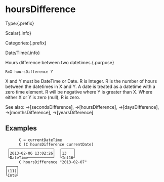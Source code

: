 # hoursDifference

Type:{.prefix}

Scalar{.info}

Categories:{.prefix}

Date/Time{.info}

Hours difference between two datetimes.{.purpose}

~~~
R=X hoursDifference Y
~~~

X and Y must be DateTime or Date. R is Integer. R is the number of hours between the datetimes in X
and Y. A date is treated as a datetime with a zero time element. R will be negative where Y is
greater than X. Where either X or Y is zero (null), R is zero.

See also: →[secondsDifference], →[hoursDifference], →[daysDifference], →[monthsDifference], →[yearsDifference]

## Examples

~~~
      C = currentDateTime
      C (C hoursDifference currentDate)
 ┌───────────────────┐  ┌─────┐
 │2013-02-06 13:02:26│  │13   │
 └DateTime───────────┘  └Int16┘
      C hoursDifference "2013-02-07"
┌────┐
│(11)│
└Int8┘
~~~

